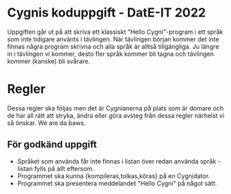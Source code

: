 # Cygnis koduppgift - DatE-IT 2022

Uppgiften går ut på att skriva ett klassiskt "Hello Cygni"-program i ett språk som inte tidigare använts i tävlingen.
När tävlingen början kommer det inte finnas några program skrivna och alla språk är alltså tillgängliga.
Ju längre in i tävlingen vi kommer, desto fler språk kommer bli tagna och tävlingen kommer (kanske) bli svårare.

# Regler
Dessa regler ska följas men det är Cygnianerna på plats som är domare och de har all rätt att stryka, ändra eller göra avsteg från dessa regler närhelst vi så önskar.
We are da baws.

## För godkänd uppgift
  * Språket som används får inte finnas i listan över redan använda språk - listan fylls på allt eftersom.
  * Programmet ska kunna {kompileras,tolkas,köras} på en Cygnidator.
  * Programmet ska presentera meddelandet "Hello Cygni" på något sätt.

